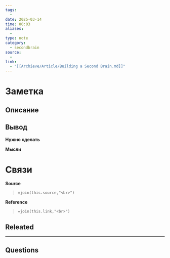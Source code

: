 ```yaml
---
tags:
  - 
date: 2025-03-14
time: 00:03
aliases:
  - 
type: note
category:
  - secondbrain
source:
  - 
link:
  - "[[Archieve/Article/Building a Second Brain.md]]"
---
```

# Заметка

**Описание**
- 

**Вывод**
- 


**Нужно сделать**


**Мысли**


# Связи

**Source**
>`=join(this.source,"<br>")`

**Reference**
>`=join(this.link,"<br>")`


**Releated**
-

---

**Questions**
-